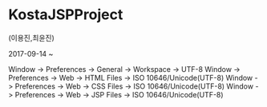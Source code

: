 # KostaJSPProject

(이용진,최윤진)

2017-09-14 ~ 


Window -> Preferences -> General -> Workspace -> UTF-8
Window -> Preferences -> Web -> HTML Files -> ISO 10646/Unicode(UTF-8)
Window -> Preferences -> Web -> CSS Files -> ISO 10646/Unicode(UTF-8)
Window -> Preferences -> Web -> JSP Files -> ISO 10646/Unicode(UTF-8)
